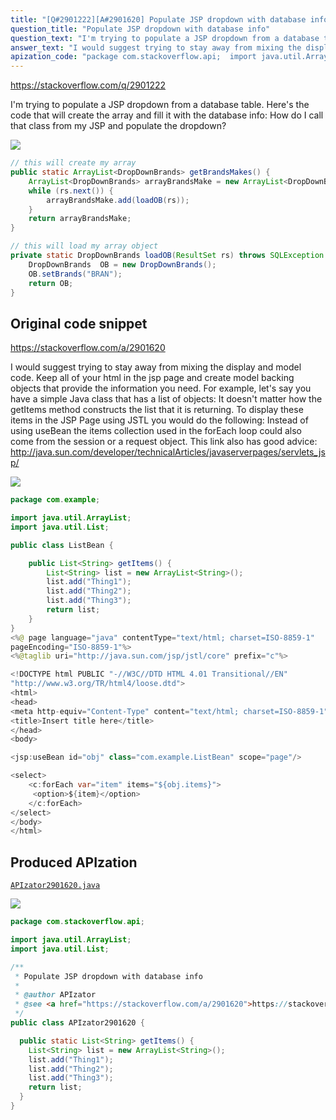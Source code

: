 ```yaml
---
title: "[Q#2901222][A#2901620] Populate JSP dropdown with database info"
question_title: "Populate JSP dropdown with database info"
question_text: "I'm trying to populate a JSP dropdown from a database table. Here's the code that will create the array and fill it with the database info: How do I call that class from my JSP and populate the dropdown?"
answer_text: "I would suggest trying to stay away from mixing the display and model code. Keep all of your html in the jsp page and create model backing objects that provide the information you need. For example, let's say you have a simple Java class that has a list of objects: It doesn't matter how the getItems method constructs the list that it is returning. To display these items in the JSP Page using JSTL you would do the following: Instead of using useBean the items collection used in the forEach loop could also come from the session or a request object. This link also has good advice: http://java.sun.com/developer/technicalArticles/javaserverpages/servlets_jsp/"
apization_code: "package com.stackoverflow.api;  import java.util.ArrayList; import java.util.List;  /**  * Populate JSP dropdown with database info  *  * @author APIzator  * @see <a href=\"https://stackoverflow.com/a/2901620\">https://stackoverflow.com/a/2901620</a>  */ public class APIzator2901620 {    public static List<String> getItems() {     List<String> list = new ArrayList<String>();     list.add(\"Thing1\");     list.add(\"Thing2\");     list.add(\"Thing3\");     return list;   } }"
---
```


https://stackoverflow.com/q/2901222

I&#x27;m trying to populate a JSP dropdown from a database table.
Here&#x27;s the code that will create the array and fill it with the database info:
How do I call that class from my JSP and populate the dropdown?


<div class="code-logo"><img src="/stackoverflow.png" /></div>

```java
// this will create my array 
public static ArrayList<DropDownBrands> getBrandsMakes() {
    ArrayList<DropDownBrands> arrayBrandsMake = new ArrayList<DropDownBrands>();
    while (rs.next()) {     
        arrayBrandsMake.add(loadOB(rs));
    }
    return arrayBrandsMake;
}

// this will load my array object
private static DropDownBrands loadOB(ResultSet rs) throws SQLException {
    DropDownBrands  OB = new DropDownBrands();
    OB.setBrands("BRAN");
    return OB;
}
```


## Original code snippet

https://stackoverflow.com/a/2901620

I would suggest trying to stay away from mixing the display and model code. Keep all of your html in the jsp page and create model backing objects that provide the information you need. For example, let&#x27;s say you have a simple Java class that has a list of objects:
It doesn&#x27;t matter how the getItems method constructs the list that it is returning. To display these items in the JSP Page using JSTL you would do the following:
Instead of using useBean the items collection used in the forEach loop could also come from the session or a request object.
This link also has good advice:
http://java.sun.com/developer/technicalArticles/javaserverpages/servlets_jsp/

<div class="code-logo"><img src="/stackoverflow.png" /></div>

```java
package com.example;

import java.util.ArrayList;
import java.util.List;

public class ListBean {

    public List<String> getItems() {
        List<String> list = new ArrayList<String>();
        list.add("Thing1");
        list.add("Thing2");
        list.add("Thing3");
        return list;
    }
}
<%@ page language="java" contentType="text/html; charset=ISO-8859-1"
pageEncoding="ISO-8859-1"%>
<%@taglib uri="http://java.sun.com/jsp/jstl/core" prefix="c"%> 

<!DOCTYPE html PUBLIC "-//W3C//DTD HTML 4.01 Transitional//EN"     
"http://www.w3.org/TR/html4/loose.dtd">
<html>
<head>
<meta http-equiv="Content-Type" content="text/html; charset=ISO-8859-1">
<title>Insert title here</title>
</head>
<body>

<jsp:useBean id="obj" class="com.example.ListBean" scope="page"/>

<select>
    <c:forEach var="item" items="${obj.items}">
     <option>${item}</option>
    </c:forEach>
</select>
</body>
</html>
```

## Produced APIzation

[`APIzator2901620.java`](https://github.com/blind-papers/apization-temp-data/raw/main/search/APIzator2901620.java)

<div class="code-logo"><img src="/apizator.png" /></div>

```java
package com.stackoverflow.api;

import java.util.ArrayList;
import java.util.List;

/**
 * Populate JSP dropdown with database info
 *
 * @author APIzator
 * @see <a href="https://stackoverflow.com/a/2901620">https://stackoverflow.com/a/2901620</a>
 */
public class APIzator2901620 {

  public static List<String> getItems() {
    List<String> list = new ArrayList<String>();
    list.add("Thing1");
    list.add("Thing2");
    list.add("Thing3");
    return list;
  }
}

```